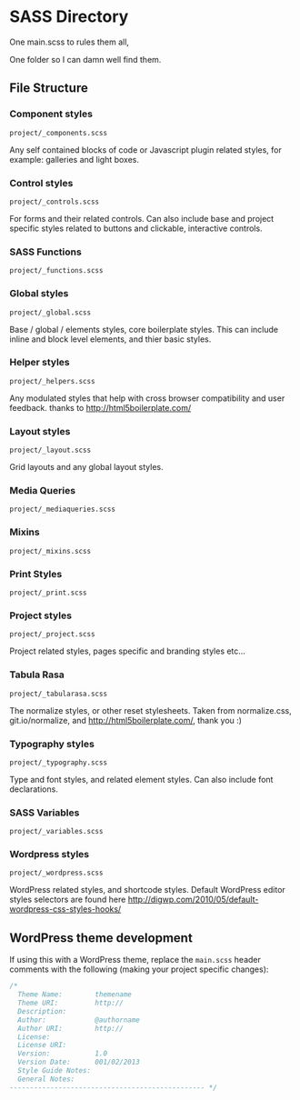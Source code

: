 # SASS Directory

One main.scss to rules them all, 

One folder so I can damn well find them.

## File Structure 

### Component styles 
`project/_components.scss`

Any self contained blocks of code or Javascript plugin related styles, for example: galleries and light boxes.

### Control styles
`project/_controls.scss`
  
For forms and their related controls. Can also include base and project specific styles related to buttons and clickable, interactive controls.

### SASS Functions
`project/_functions.scss`

### Global styles
`project/_global.scss`

Base / global / elements styles, core boilerplate styles. This can include inline and block level elements, and thier basic styles.

### Helper styles
`project/_helpers.scss`

Any modulated styles that help with cross browser compatibility and user feedback. thanks to http://html5boilerplate.com/

### Layout styles
`project/_layout.scss`

Grid layouts and any global layout styles.

### Media Queries
`project/_mediaqueries.scss`

### Mixins
`project/_mixins.scss`

### Print Styles
`project/_print.scss`

### Project styles
`project/_project.scss`

Project related styles, pages specific and branding styles etc...

### Tabula Rasa
`project/_tabularasa.scss`

The normalize styles, or other reset stylesheets. Taken from normalize.css, git.io/normalize, and http://html5boilerplate.com/, thank you :)

### Typography styles
`project/_typography.scss`

Type and font styles, and related element styles. Can also include font declarations.

### SASS Variables
`project/_variables.scss`

### Wordpress styles
`project/_wordpress.scss`

WordPress related styles, and shortcode styles.	Default WordPress editor styles selectors are	found here http://digwp.com/2010/05/default-wordpress-css-styles-hooks/

## WordPress theme development
If using this with a WordPress theme, replace the `main.scss` header comments with the following (making your project specific changes):
```css
/*	
  Theme Name:        themename
  Theme URI:         http://
  Description:       
  Author:            @authorname
  Author URI:        http://
  License:
  License URI:
  Version:           1.0
  Version Date:      001/02/2013
  Style Guide Notes: 
  General Notes:
------------------------------------------------ */
```
